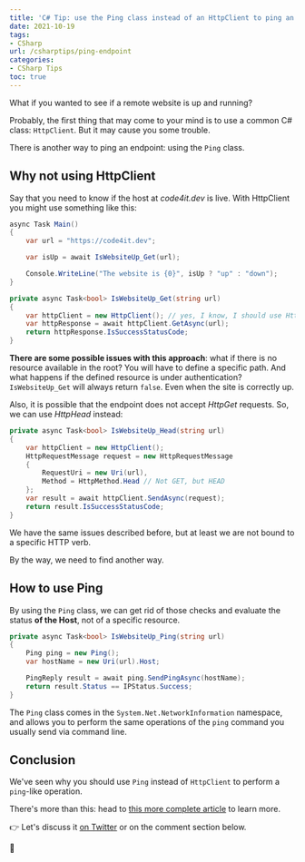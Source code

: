 ```yaml
---
title: 'C# Tip: use the Ping class instead of an HttpClient to ping an endpoint'
date: 2021-10-19
tags:
- CSharp
url: /csharptips/ping-endpoint
categories:
- CSharp Tips
toc: true
---
```


What if you wanted to see if a remote website is up and running?

Probably, the first thing that may come to your mind is to use a common C# class: `HttpClient`. But it may cause you some trouble.

There is another way to ping an endpoint: using the `Ping` class.

## Why not using HttpClient

Say that you need to know if the host at _code4it.dev_ is live. With HttpClient you might use something like this:

```cs
async Task Main()
{
    var url = "https://code4it.dev";

    var isUp = await IsWebsiteUp_Get(url);

    Console.WriteLine("The website is {0}", isUp ? "up" : "down");
}

private async Task<bool> IsWebsiteUp_Get(string url)
{
    var httpClient = new HttpClient(); // yes, I know, I should use HttpClientFactory!
    var httpResponse = await httpClient.GetAsync(url);
    return httpResponse.IsSuccessStatusCode;
}
```

**There are some possible issues with this approach**: what if there is no resource available in the root? You will have to define a specific path. And what happens if the defined resource is under authentication? `IsWebsiteUp_Get` will always return `false`. Even when the site is correctly up.

Also, it is possible that the endpoint does not accept _HttpGet_ requests. So, we can use _HttpHead_ instead:

```cs
private async Task<bool> IsWebsiteUp_Head(string url)
{
    var httpClient = new HttpClient();
    HttpRequestMessage request = new HttpRequestMessage
    {
        RequestUri = new Uri(url),
        Method = HttpMethod.Head // Not GET, but HEAD
    };
    var result = await httpClient.SendAsync(request);
    return result.IsSuccessStatusCode;
}
```

We have the same issues described before, but at least we are not bound to a specific HTTP verb.

By the way, we need to find another way.

## How to use Ping

By using the `Ping` class, we can get rid of those checks and evaluate the status **of the Host**, not of a specific resource.

```cs
private async Task<bool> IsWebsiteUp_Ping(string url)
{
    Ping ping = new Ping();
    var hostName = new Uri(url).Host;

    PingReply result = await ping.SendPingAsync(hostName);
    return result.Status == IPStatus.Success;
}
```

The `Ping` class comes in the `System.Net.NetworkInformation` namespace, and allows you to perform the same operations of the `ping` command you usually send via command line.

## Conclusion

We've seen why you should use `Ping` instead of `HttpClient` to perform a `ping`-like operation.

There's more than this: head to [this more complete article](https://www.code4it.dev/blog/ping-endpoint-csharp "How to Ping an endpoint with C#") to learn more.

👉 Let's discuss it [on Twitter](https://twitter.com/BelloneDavide/status/1368979325408706565 "Original tweet on Twitter") or on the comment section below.

🐧
